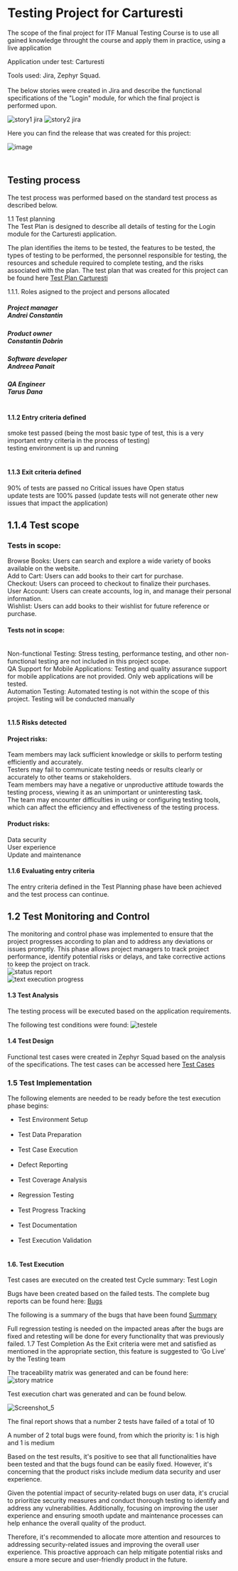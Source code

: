 <h1>Testing Project for Carturesti</h1>
The scope of the final project for ITF Manual Testing Course is to use all gained knowledge throught the course and apply them in practice, using a live application

Application under test: Carturesti

Tools used: Jira, Zephyr Squad.<br>
<br>
The below stories were created in Jira and describe the functional specifications of the "Login" module, for which the final project is performed upon.


![story1 jira](https://github.com/TarusDana/Testare-Manuala/assets/166814004/f43426f9-7ec1-4e1b-ac9b-9a7ca0c64191)
![story2 jira](https://github.com/TarusDana/Testare-Manuala/assets/166814004/e77a42bc-3f80-4386-82de-20336dded1a4)



Here you can find the release that was created for this project:

![image](https://github.com/TarusDana/Testare-Manuala/assets/166814004/4d66ba4e-f990-4e73-b64c-736711238058)


<h2><br>
Testing process<br></h2>
The test process was performed based on the standard test process as described below.

1.1 Test planning<br>
The Test Plan is designed to describe all details of testing for the Login module for the Carturesti application.

The plan identifies the items to be tested, the features to be tested, the types of testing to be performed, the personnel responsible for testing, the resources and schedule required to complete testing, and the risks associated with the plan. The test plan that was created for this project can be found here [Test Plan Carturesti](https://github.com/TarusDana/Testare-Manuala/files/14969886/Copy.of.Untitled.document.docx)

1.1.1. Roles asigned to the project and persons allocated


<h5>Project manager<br>
Andrei Constantin<br>
<h5>Product owner<br>
Constantin Dobrin<br>
<h5>Software developer<br>
Andreea Panait<br>
<h5>QA Engineer<br>
Tarus Dana<br><br>
<h4>1.1.2 Entry criteria defined</h4>
smoke test passed (being the most basic type of test, this is a very important entry criteria in the process of testing)<br>
testing environment is up and running<br><br>
<h4>1.1.3 Exit criteria defined</h4>
90% of tests are passed
no Critical issues have Open status<br>
update tests are 100% passed (update tests will not generate other new issues that impact the application)<br>

## 1.1.4 Test scope
### Tests in scope:
Browse Books: Users can search and explore a wide variety of books available on the website.<br>
Add to Cart: Users can add books to their cart for purchase.<br>
Checkout: Users can proceed to checkout to finalize their purchases.<br>
User Account: Users can create accounts, log in, and manage their personal information.<br>
Wishlist: Users can add books to their wishlist for future reference or purchase.<br>


<h4>Tests not in scope:</h4><br>
Non-functional Testing: Stress testing, performance testing, and other non-functional testing are not included in this project scope.<br>
QA Support for Mobile Applications: Testing and quality assurance support for mobile applications are not provided. Only web applications will be tested.<br>
Automation Testing: Automated testing is not within the scope of this project. Testing will be conducted manually<br>
<br>
<h4>1.1.5 Risks detected</h4>
<h4>Project risks:</h4>
Team members may lack sufficient knowledge or skills to perform testing efficiently and accurately.<br>
Testers may fail to communicate testing needs or results clearly or accurately to other teams or stakeholders.<br>
Team members may have a negative or unproductive attitude towards the testing process, viewing it as an unimportant or uninteresting task.<br>
The team may encounter difficulties in using or configuring testing tools, which can affect the efficiency and effectiveness of the testing process.<br>

<h4>Product risks:</h4>
Data security<br>
User experience<br>
Update and maintenance<br>
<h4>1.1.6 Evaluating entry criteria</h4>
The entry criteria defined in the Test Planning phase have been achieved and the test process can continue.<br>

<h2>1.2 Test Monitoring and Control</h2>

The monitoring and control phase was implemented to ensure that the project progresses according to plan and to address any deviations or issues promptly. This phase allows project managers to track project performance, identify potential risks or delays, and take corrective actions to keep the project on track.<br>
![status report](https://github.com/TarusDana/Testare-Manuala/assets/166814004/aab40c37-f6cd-451c-82c7-f1ae499c2b23)<br>
![text execution progress](https://github.com/TarusDana/Testare-Manuala/assets/166814004/e282b7ea-9d0b-4545-9bf9-e5ebe78010e1)<br>

<h4>1.3 Test Analysis</h4>
The testing process will be executed based on the application requirements.

The following test conditions were found:
![testele](https://github.com/TarusDana/Testare-Manuala/assets/166814004/8aa6d450-e03b-4a66-8c15-aa33381381cd)<br>
<h4>1.4 Test Design</h4>

Functional test cases were created in Zephyr Squad based on the analysis of the specifications. The test cases can be accessed here [Test Cases](https://github.com/TarusDana/Testare-Manuala/files/14970560/Copy.of.Teste.-.Jira.csv.pdf)

### 1.5 Test Implementation<br>
The following elements are needed to be ready before the test execution phase begins:<br>

<ul>
<li>Test Environment Setup</li><br>
<li>Test Data Preparation</li><br>
<li>Test Case Execution</li><br>
<li>Defect Reporting</li><br>
<li>Test Coverage Analysis</li><br>
<li>Regression Testing</li><br>
<li>Test Progress Tracking</li><br>
<li>Test Documentation</li><br>
<li>Test Execution Validation</li><br>
</ul>
<h4>1.6. Test Execution</h4>
Test cases are executed on the created test Cycle summary: Test Login

Bugs have been created based on the failed tests. The complete bug reports can be found here: [Bugs](https://github.com/TarusDana/Testare-Manuala/files/14970667/Bugs.-.Jira.1.csv.pdf)

The following is a summary of the bugs that have been found [Summary](https://github.com/TarusDana/Testare-Manuala/files/14970667/Bugs.-.Jira.1.csv.pdf)

Full regression testing is needed on the impacted areas after the bugs are fixed and retesting will be done for every functionality that was previously failed.
1.7 Test Completion As the Exit criteria were met and satisfied as mentioned in the appropriate section, this feature is suggested to ‘Go Live’ by the Testing team

The traceability matrix was generated and can be found here: ![story matrice](https://github.com/TarusDana/Testare-Manuala/assets/166814004/a9251957-5de2-48d9-b058-fc4d89b0f34b)

Test execution chart was generated and can be found below.

![Screenshot_5](https://github.com/TarusDana/Testare-Manuala/assets/166814004/f0736e4c-f241-4dfa-898f-f7f6951c6e7c)

The final report shows that a number 2 tests have failed of a total of 10

A number of 2 total bugs were found, from which the priority is: 1 is high and 1 is medium

Based on the test results, it's positive to see that all functionalities have been tested and that the bugs found can be easily fixed. However, it's concerning that the product risks include medium data security and user experience.

Given the potential impact of security-related bugs on user data, it's crucial to prioritize security measures and conduct thorough testing to identify and address any vulnerabilities. Additionally, focusing on improving the user experience and ensuring smooth update and maintenance processes can help enhance the overall quality of the product.

Therefore, it's recommended to allocate more attention and resources to addressing security-related issues and improving the overall user experience. This proactive approach can help mitigate potential risks and ensure a more secure and user-friendly product in the future.











